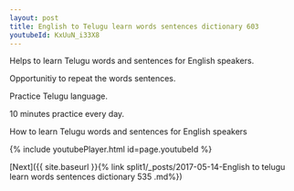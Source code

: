 ```yaml
---
layout: post
title: English to Telugu learn words sentences dictionary 603 
youtubeId: KxUuN_i33X8
---
```

 
 
Helps to learn Telugu words and sentences for English speakers.

Opportunitiy to repeat the words sentences. 

Practice Telugu language. 
 
10 minutes practice every day. 
 
How to learn Telugu words and sentences for English speakers 
 
{% include youtubePlayer.html id=page.youtubeId %}
 
 
[Next]({{ site.baseurl }}{% link  split1/_posts/2017-05-14-English to telugu learn words sentences dictionary 535 .md%})
 
